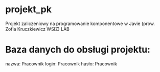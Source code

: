 # projekt_pk
Projekt zaliczeniowy na programowanie komponentowe w Javie (prow. Zofia Kruczkiewicz WSIZ) LAB

# Baza danych do obsługi projektu:
nazwa: Pracownik
login: Pracownik
hasło: Pracownik
